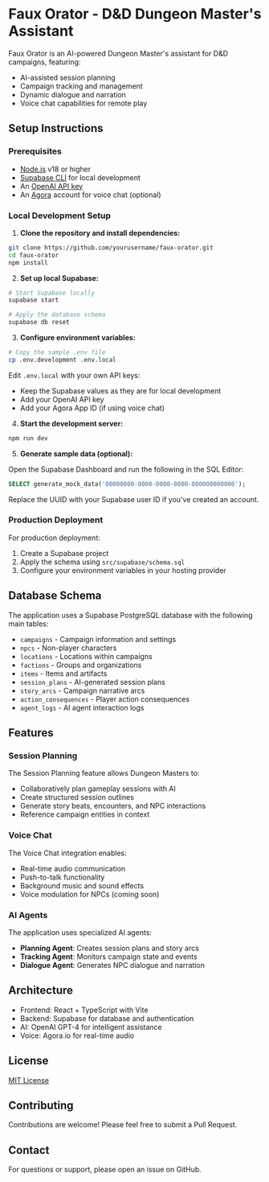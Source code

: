 # Faux Orator - D&D Dungeon Master's Assistant

Faux Orator is an AI-powered Dungeon Master's assistant for D&D campaigns, featuring:

- AI-assisted session planning
- Campaign tracking and management
- Dynamic dialogue and narration
- Voice chat capabilities for remote play

## Setup Instructions

### Prerequisites

- [Node.js](https://nodejs.org/) v18 or higher
- [Supabase CLI](https://supabase.com/docs/guides/cli) for local development
- An [OpenAI API key](https://platform.openai.com/account/api-keys)
- An [Agora](https://www.agora.io/) account for voice chat (optional)

### Local Development Setup

1. **Clone the repository and install dependencies:**

```bash
git clone https://github.com/yourusername/faux-orator.git
cd faux-orator
npm install
```

2. **Set up local Supabase:**

```bash
# Start Supabase locally
supabase start

# Apply the database schema
supabase db reset
```

3. **Configure environment variables:**

```bash
# Copy the sample .env file
cp .env.development .env.local
```

Edit `.env.local` with your own API keys:

- Keep the Supabase values as they are for local development
- Add your OpenAI API key
- Add your Agora App ID (if using voice chat)

4. **Start the development server:**

```bash
npm run dev
```

5. **Generate sample data (optional):**

Open the Supabase Dashboard and run the following in the SQL Editor:

```sql
SELECT generate_mock_data('00000000-0000-0000-0000-000000000000');
```

Replace the UUID with your Supabase user ID if you've created an account.

### Production Deployment

For production deployment:

1. Create a Supabase project
2. Apply the schema using `src/supabase/schema.sql`
3. Configure your environment variables in your hosting provider

## Database Schema

The application uses a Supabase PostgreSQL database with the following main tables:

- `campaigns` - Campaign information and settings
- `npcs` - Non-player characters
- `locations` - Locations within campaigns
- `factions` - Groups and organizations
- `items` - Items and artifacts
- `session_plans` - AI-generated session plans
- `story_arcs` - Campaign narrative arcs
- `action_consequences` - Player action consequences
- `agent_logs` - AI agent interaction logs

## Features

### Session Planning

The Session Planning feature allows Dungeon Masters to:

- Collaboratively plan gameplay sessions with AI
- Create structured session outlines
- Generate story beats, encounters, and NPC interactions
- Reference campaign entities in context

### Voice Chat

The Voice Chat integration enables:

- Real-time audio communication
- Push-to-talk functionality
- Background music and sound effects
- Voice modulation for NPCs (coming soon)

### AI Agents

The application uses specialized AI agents:

- **Planning Agent**: Creates session plans and story arcs
- **Tracking Agent**: Monitors campaign state and events
- **Dialogue Agent**: Generates NPC dialogue and narration

## Architecture

- Frontend: React + TypeScript with Vite
- Backend: Supabase for database and authentication
- AI: OpenAI GPT-4 for intelligent assistance
- Voice: Agora.io for real-time audio

## License

[MIT License](LICENSE.md)

## Contributing

Contributions are welcome! Please feel free to submit a Pull Request.

## Contact

For questions or support, please open an issue on GitHub.
